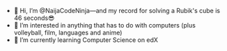 - 👋 Hi, I’m @NaijaCodeNinja—and my record for solving a Rubik's cube is 46 seconds😎
- 👀 I’m interested in anything that has to do with computers (plus volleyball, film, languages and anime)
- 🌱 I’m currently learning Computer Science on edX
<!--- - 💞️ I’m looking to collaborate on ...
- 📫 How to reach me ...--->

<!---
NaijaCodeNinja/NaijaCodeNinja is a ✨ special ✨ repository because its `README.md` (this file) appears on your GitHub profile.
You can click the Preview link to take a look at your changes.
--->
